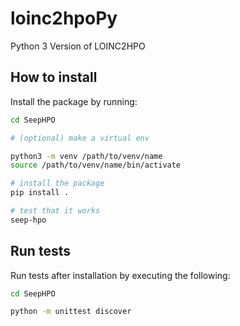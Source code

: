 # loinc2hpoPy
Python 3 Version of LOINC2HPO

## How to install

Install the package by running:
```bash
cd SeepHPO

# (optional) make a virtual env

python3 -m venv /path/to/venv/name
source /path/to/venv/name/bin/activate

# install the package  
pip install .

# test that it works
seep-hpo
```

## Run tests

Run tests after installation by executing the following:
```bash
cd SeepHPO

python -m unittest discover
```
